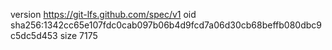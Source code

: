 version https://git-lfs.github.com/spec/v1
oid sha256:1342cc65e107fdc0cab097b06b4d9fcd7a06d30cb68beffb080dbc9c5dc5d453
size 7175
